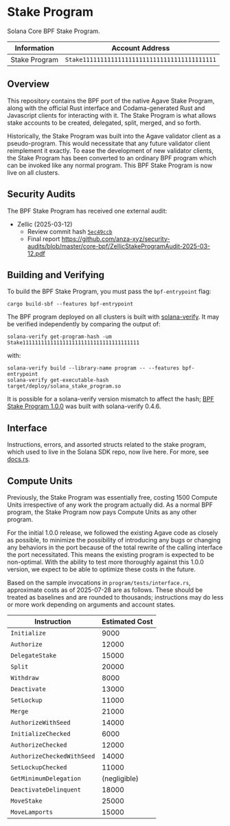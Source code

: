 # Stake Program

Solana Core BPF Stake Program.

| Information | Account Address |
| --- | --- |
| Stake Program | `Stake11111111111111111111111111111111111111` |

## Overview

This repository contains the BPF port of the native Agave Stake Program, along with the official Rust interface and Codama-generated Rust and Javascript clients for interacting with it. The Stake Program is what allows stake accounts to be created, delegated, split, merged, and so forth.

Historically, the Stake Program was built into the Agave validator client as a pseudo-program. This would necessitate that any future validator client reimplement it exactly. To ease the development of new validator clients, the Stake Program has been converted to an ordinary BPF program which can be invoked like any normal program. This BPF Stake Program is now live on all clusters.

## Security Audits

The BPF Stake Program has received one external audit:

* Zellic (2025-03-12)
    - Review commit hash [`5ec49ccb`](https://github.com/solana-program/stake/commit/5ec49ccb08c3e588940a2038c99efc7acf563b4a)
    - Final report <https://github.com/anza-xyz/security-audits/blob/master/core-bpf/ZellicStakeProgramAudit-2025-03-12.pdf>

## Building and Verifying

To build the BPF Stake Program, you must pass the `bpf-entrypoint` flag:

```
cargo build-sbf --features bpf-entrypoint
```

The BPF program deployed on all clusters is built with [solana-verify](https://solana.com/developers/guides/advanced/verified-builds). It may be verified independently by comparing the output of:

```solana-verify get-program-hash -um Stake11111111111111111111111111111111111111```

with:

```
solana-verify build --library-name program -- --features bpf-entrypoint
solana-verify get-executable-hash target/deploy/solana_stake_program.so
```

It is possible for a solana-verify version mismatch to affect the hash; [BPF Stake Program 1.0.0](https://github.com/solana-program/stake/releases/tag/program%40v1.0.0) was built with solana-verify 0.4.6.

## Interface

Instructions, errors, and assorted structs related to the stake program, which used to live in the Solana SDK repo, now live here. For more, see [docs.rs](https://docs.rs/solana-stake-interface/latest/solana_stake_interface/).

## Compute Units

Previously, the Stake Program was essentially free, costing 1500 Compute Units irrespective of any work the program actually did. As a normal BPF program, the Stake Program now pays Compute Units as any other program.

For the initial 1.0.0 release, we followed the existing Agave code as closely as possible, to minimize the possibility of introducing any bugs or changing any behaviors in the port because of the total rewrite of the calling interface the port necessitated. This means the existing program is expected to be non-optimal. With the ability to test more thoroughly against this 1.0.0 version, we expect to be able to optimize these costs in the future.

Based on the sample invocations in `program/tests/interface.rs`, approximate costs as of 2025-07-28 are as follows. These should be treated as baselines and are rounded to thousands; instructions may do less or more work depending on arguments and account states.

| Instruction | Estimated Cost |
| --- | --- |
| `Initialize` | 9000 |
| `Authorize` | 12000 |
| `DelegateStake` | 15000 |
| `Split` | 20000 |
| `Withdraw` | 8000 |
| `Deactivate` | 13000 |
| `SetLockup` | 11000 |
| `Merge` | 21000 |
| `AuthorizeWithSeed` | 14000 |
| `InitializeChecked` | 6000 |
| `AuthorizeChecked` | 12000 |
| `AuthorizeCheckedWithSeed` | 14000 |
| `SetLockupChecked` | 11000 |
| `GetMinimumDelegation` | (negligible) |
| `DeactivateDelinquent` | 18000 |
| `MoveStake` | 25000 |
| `MoveLamports` | 15000 |
